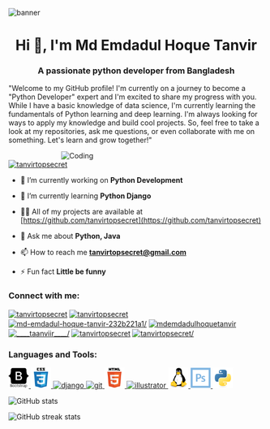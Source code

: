 ![banner](https://github.com/tanvirtopsecret/tanvirtopsecret/assets/142509094/730b6dfe-6f90-4eb2-97fd-2c2adecb2f9d)
<h1 align="center">Hi 👋, I'm Md Emdadul Hoque Tanvir</h1>
<h3 align="center">A passionate python developer from Bangladesh</h3>

"Welcome to my GitHub profile! I'm currently on a journey to become a "Python Developer" expert and I'm excited to share my progress with you. While I have a basic knowledge of data science, I'm currently learning the fundamentals of Python learning and deep learning. I'm always looking for ways to apply my knowledge and build cool projects. So, feel free to take a look at my repositories, ask me questions, or even collaborate with me on something. Let's learn and grow together!"

<img align="right" alt="Coding" width="400" src="https://camo.githubusercontent.com/c1dcb74cc1c1835b1d716f5051499a2814c683c806b15f04b0eba492863703e9/68747470733a2f2f63646e2e6472696262626c652e636f6d2f75736572732f3733303730332f73637265656e73686f74732f363538313234332f6176656e746f2e676966" style="max-width: 100%;">



<p align="left"> <a href="https://twitter.com/tanvirtopsecret" target="blank"><img src="https://img.shields.io/twitter/follow/tanvirtopsecret?logo=twitter&style=for-the-badge" alt="tanvirtopsecret" /></a> </p>

- 🔭 I’m currently working on **Python Development**

- 🌱 I’m currently learning **Python Django**

- 👨‍💻 All of my projects are available at [https://github.com/tanvirtopsecret](https://github.com/tanvirtopsecret)

- 💬 Ask me about **Python, Java**

- 📫 How to reach me **tanvirtopsecret@gmail.com**

- ⚡ Fun fact **Little be funny**

<h3 align="left">Connect with me:</h3>
<p align="left">
<a href="https://codepen.io/tanvirtopsecret" target="blank"><img align="center" src="https://raw.githubusercontent.com/rahuldkjain/github-profile-readme-generator/master/src/images/icons/Social/codepen.svg" alt="tanvirtopsecret" height="30" width="40" /></a>
<a href="https://twitter.com/tanvirtopsecret" target="blank"><img align="center" src="https://raw.githubusercontent.com/rahuldkjain/github-profile-readme-generator/master/src/images/icons/Social/twitter.svg" alt="tanvirtopsecret" height="30" width="40" /></a>
<a href="https://linkedin.com/in/md-emdadul-hoque-tanvir-232b221a1/" target="blank"><img align="center" src="https://raw.githubusercontent.com/rahuldkjain/github-profile-readme-generator/master/src/images/icons/Social/linked-in-alt.svg" alt="md-emdadul-hoque-tanvir-232b221a1/" height="30" width="40" /></a>
<a href="https://fb.com/mdemdadulhoquetanvir" target="blank"><img align="center" src="https://raw.githubusercontent.com/rahuldkjain/github-profile-readme-generator/master/src/images/icons/Social/facebook.svg" alt="mdemdadulhoquetanvir" height="30" width="40" /></a>
<a href="https://instagram.com/____taanviir____/" target="blank"><img align="center" src="https://raw.githubusercontent.com/rahuldkjain/github-profile-readme-generator/master/src/images/icons/Social/instagram.svg" alt="____taanviir____/" height="30" width="40" /></a>
<a href="https://www.hackerrank.com/tanvirtopsecret" target="blank"><img align="center" src="https://raw.githubusercontent.com/rahuldkjain/github-profile-readme-generator/master/src/images/icons/Social/hackerrank.svg" alt="tanvirtopsecret" height="30" width="40" /></a>
<a href="https://www.leetcode.com/tanvirtopsecret/" target="blank"><img align="center" src="https://raw.githubusercontent.com/rahuldkjain/github-profile-readme-generator/master/src/images/icons/Social/leet-code.svg" alt="tanvirtopsecret/" height="30" width="40" /></a>
</p>

<h3 align="left">Languages and Tools:</h3>
<p align="left"> <a href="https://getbootstrap.com" target="_blank" rel="noreferrer"> <img src="https://raw.githubusercontent.com/devicons/devicon/master/icons/bootstrap/bootstrap-plain-wordmark.svg" alt="bootstrap" width="40" height="40"/> </a> <a href="https://www.w3schools.com/css/" target="_blank" rel="noreferrer"> <img src="https://raw.githubusercontent.com/devicons/devicon/master/icons/css3/css3-original-wordmark.svg" alt="css3" width="40" height="40"/> </a> <a href="https://www.djangoproject.com/" target="_blank" rel="noreferrer"> <img src="https://cdn.worldvectorlogo.com/logos/django.svg" alt="django" width="40" height="40"/> </a> <a href="https://git-scm.com/" target="_blank" rel="noreferrer"> <img src="https://www.vectorlogo.zone/logos/git-scm/git-scm-icon.svg" alt="git" width="40" height="40"/> </a> <a href="https://www.w3.org/html/" target="_blank" rel="noreferrer"> <img src="https://raw.githubusercontent.com/devicons/devicon/master/icons/html5/html5-original-wordmark.svg" alt="html5" width="40" height="40"/> </a> <a href="https://www.adobe.com/in/products/illustrator.html" target="_blank" rel="noreferrer"> <img src="https://www.vectorlogo.zone/logos/adobe_illustrator/adobe_illustrator-icon.svg" alt="illustrator" width="40" height="40"/> </a> <a href="https://www.linux.org/" target="_blank" rel="noreferrer"> <img src="https://raw.githubusercontent.com/devicons/devicon/master/icons/linux/linux-original.svg" alt="linux" width="40" height="40"/> </a> <a href="https://www.photoshop.com/en" target="_blank" rel="noreferrer"> <img src="https://raw.githubusercontent.com/devicons/devicon/master/icons/photoshop/photoshop-line.svg" alt="photoshop" width="40" height="40"/> </a> <a href="https://www.python.org" target="_blank" rel="noreferrer"> <img src="https://raw.githubusercontent.com/devicons/devicon/master/icons/python/python-original.svg" alt="python" width="40" height="40"/> </a> </p>


![GitHub stats](https://github-readme-stats.vercel.app/api?username=tanvirtopsecret&show_icons=true&count_private=true)  

![GitHub streak stats](https://github-readme-streak-stats.herokuapp.com/?user=tanvirtopsecret)  

